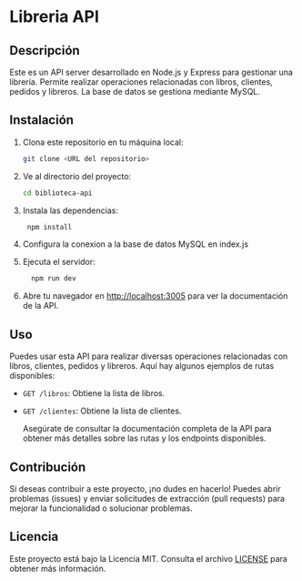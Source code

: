 # Libreria API

## Descripción

Este es un API server desarrollado en Node.js y Express para gestionar una librería. Permite realizar operaciones relacionadas con libros, clientes, pedidos y libreros. La base de datos se gestiona mediante MySQL.

## Instalación

1. Clona este repositorio en tu máquina local:

   ```bash
   git clone <URL del repositorio>
    ```

2. Ve al directorio del proyecto:

   ```bash
   cd biblioteca-api
   ```

3. Instala las dependencias:

   ```bash
    npm install
    ```

4. Configura la conexion a la base de datos MySQL en index.js

5. Ejecuta el servidor:

    ```bash
      npm run dev
      ```

6. Abre tu navegador en <http://localhost:3005> para ver la documentación de la API.

## Uso

  Puedes usar esta API para realizar diversas operaciones relacionadas con libros, clientes, pedidos y libreros. Aquí hay algunos ejemplos de rutas disponibles:

- `GET /libros`: Obtiene la lista de libros.
- `GET /clientes`: Obtiene la lista de clientes.

  Asegúrate de consultar la documentación completa de la API para obtener más detalles sobre las rutas y los endpoints disponibles.

## Contribución

  Si deseas contribuir a este proyecto, ¡no dudes en hacerlo! Puedes abrir problemas (issues) y enviar solicitudes de extracción (pull requests) para mejorar la funcionalidad o solucionar problemas.

## Licencia

  Este proyecto está bajo la Licencia MIT. Consulta el archivo [LICENSE](LICENSE) para obtener más información.
